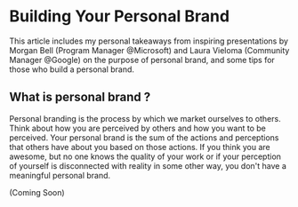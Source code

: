 # Building Your Personal Brand

This article includes my personal takeaways from inspiring presentations by Morgan Bell (Program Manager @Microsoft) and Laura Vieloma (Community Manager @Google) on the purpose of personal brand, and some tips for those who build a personal brand.

## What is personal brand ?

Personal branding is the process by which we market ourselves to others. Think about how you are perceived by others and how you want to be perceived. Your personal brand is the sum of the actions and perceptions that others have about you based on those actions. If you think you are awesome, but no one knows the quality of your work or if your perception of yourself is disconnected with reality in some other way, you don't have a meaningful personal brand.

(Coming Soon)
